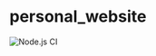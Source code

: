# personal_website

![Node.js CI](https://github.com/kkuchar2/personal_website/workflows/Node.js%20CI/badge.svg?branch=master)

